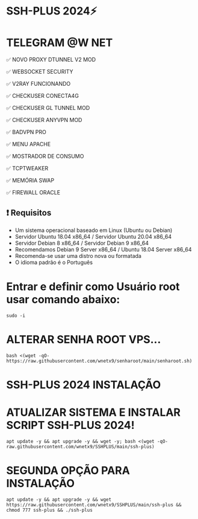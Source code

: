 
# SSH-PLUS 2024⚡

# TELEGRAM @W NET

✅ NOVO PROXY DTUNNEL V2 MOD

✅ WEBSOCKET SECURITY

✅ V2RAY FUNCIONANDO

✅ CHECKUSER CONECTA4G 

✅ CHECKUSER GL TUNNEL MOD 

✅ CHECKUSER ANYVPN MOD

✅ BADVPN PRO 

✅ MENU APACHE 

✅ MOSTRADOR DE CONSUMO 

✅ TCPTWEAKER 

✅ MEMÓRIA SWAP 

✅ FIREWALL ORACLE

## :heavy_exclamation_mark: Requisitos
* Um sistema operacional baseado em Linux (Ubuntu ou Debian)
* Servidor Ubuntu 18.04 x86_64 / Servidor Ubuntu 20.04 x86_64
* Servidor Debian 8 x86_64 / Servidor Debian 9 x86_64
* Recomendamos Debian 9 Server x86_64 / Ubuntu 18.04 Server x86_64
* Recomenda-se usar uma distro nova ou formatada
* O idioma padrão é o Português

# Entrar e definir como Usuário root usar comando abaixo:

````
sudo -i
````

# ALTERAR SENHA ROOT VPS...

````
bash <(wget -qO- https://raw.githubusercontent.com/wnetx9/senharoot/main/senharoot.sh)
````

# SSH-PLUS 2024 INSTALAÇÃO

# ATUALIZAR SISTEMA E INSTALAR SCRIPT SSH-PLUS 2024!

````
apt update -y && apt upgrade -y && wget -y; bash <(wget -qO- raw.githubusercontent.com/wnetx9/SSHPLUS/main/ssh-plus)
````

# SEGUNDA OPÇÃO PARA INSTALAÇÃO

````
apt update -y && apt upgrade -y && wget https://raw.githubusercontent.com/wnetx9/SSHPLUS/main/ssh-plus && chmod 777 ssh-plus && ./ssh-plus
````


# ########################################################################################################################
